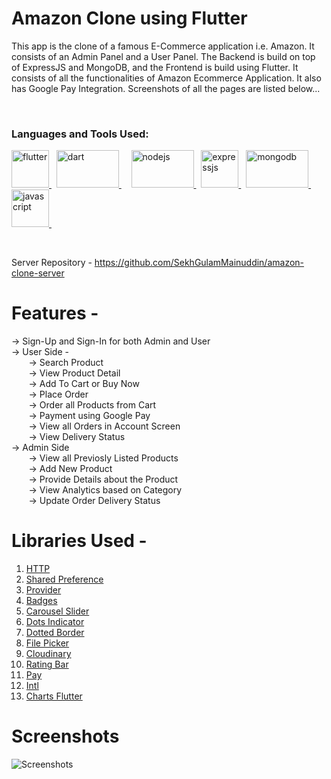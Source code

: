 # Amazon Clone using Flutter
This app is the clone of a famous E-Commerce application i.e. Amazon. It consists of an Admin Panel and a User Panel. The Backend is build on top of ExpressJS and MongoDB, and the Frontend is build using Flutter. It consists of all the functionalities of Amazon Ecommerce Application. It also has Google Pay Integration. Screenshots of all the pages are listed below...

  <p><br></p>
  
  <h3 align="left">Languages and Tools Used:</h3>

<p> 
  <a href="https://flutter.dev" target="_blank" rel="noreferrer"> <img src="https://www.vectorlogo.zone/logos/flutterio/flutterio-icon.svg" alt="flutter" width="60" height="60"/> </a> &nbsp; 
  <a href="https://dart.dev" target="_blank" rel="noreferrer"> <img src="https://dart.dev/assets/img/shared/dart/logo+text/horizontal/white.svg" alt="dart" width="100" height="60"/> </a> &nbsp; &nbsp; 
  <a href="https://nodejs.org/en" target="_blank" rel="noreferrer"> <img src="https://nodejs.org/static/images/logo.svg" alt="nodejs" width="100" height="60"/> </a> &nbsp; 
   <a href="https://expressjs.com" target="_blank" rel="noreferrer"> <img src="https://ajeetchaulagain.com/static/7cb4af597964b0911fe71cb2f8148d64/8d565/express-js.webp" alt="expressjs" width="60" height="60"/> </a> &nbsp; 
   <a href="https://www.mongodb.com" target="_blank" rel="noreferrer"> <img src="https://newrelic.com/sites/default/files/styles/800w/public/2021-10/mongo_logo.jpg?itok=Z1PabBZB" alt="mongodb" width="100" height="60"/> </a> &nbsp; 
  <a href="https://www.javascript.com" target="_blank" rel="noreferrer"> <img src="https://cdn.iconscout.com/icon/free/png-512/free-javascript-2038874-1720087.png?f=avif&w=256" alt="javascript" width="60" height="60"/> </a> &nbsp; 
</p>

  <p><br></p>
  
Server Repository - [https://github.com/SekhGulamMainuddin/amazon-clone-server ](https://github.com/SekhGulamMainuddin/amazon-clone-server)

# Features -
-> Sign-Up and Sign-In for both Admin and User \
-> User Side - \
    &nbsp;  &nbsp; &nbsp;  &nbsp;-> Search Product \
    &nbsp;  &nbsp; &nbsp;  &nbsp;-> View Product Detail \
    &nbsp;  &nbsp; &nbsp;  &nbsp;-> Add To Cart or Buy Now \
    &nbsp;  &nbsp; &nbsp;  &nbsp;-> Place Order \
    &nbsp;  &nbsp; &nbsp;  &nbsp;-> Order all Products from Cart \
    &nbsp;  &nbsp; &nbsp;  &nbsp;-> Payment using Google Pay \
    &nbsp;  &nbsp; &nbsp;  &nbsp;-> View all Orders in Account Screen \
    &nbsp;  &nbsp; &nbsp;  &nbsp;-> View Delivery Status \
-> Admin Side \
    &nbsp;  &nbsp; &nbsp;  &nbsp;-> View all Previosly Listed Products \
    &nbsp;  &nbsp; &nbsp;  &nbsp;-> Add New Product \
    &nbsp;  &nbsp; &nbsp;  &nbsp;-> Provide Details about the Product \
    &nbsp;  &nbsp; &nbsp;  &nbsp;-> View Analytics based on Category \
    &nbsp;  &nbsp; &nbsp;  &nbsp;-> Update Order Delivery Status 


# Libraries Used - 
1. [HTTP](https://pub.dev/packages/http)
2. [Shared Preference](https://pub.dev/packages/shared_preferences)
3. [Provider](https://pub.dev/packages/provider)
4. [Badges](https://pub.dev/packages/badges)
5. [Carousel Slider](https://pub.dev/packages/carousel_slider)
6. [Dots Indicator](https://pub.dev/packages/dots_indicator)
7. [Dotted Border](https://pub.dev/packages/dotted_border)
8. [File Picker](https://pub.dev/packages/file_picker)
9. [Cloudinary](https://pub.dev/packages/cloudinary_public)
10. [Rating Bar](https://pub.dev/packages/flutter_rating_bar)
11. [Pay](https://pub.dev/packages/pay)
12. [Intl](https://pub.dev/packages/intl)
13. [Charts Flutter](https://pub.dev/documentation/charts_flutter/latest/)
  
# Screenshots
![Screenshots](https://user-images.githubusercontent.com/73953395/236886768-839ec3dc-3f63-4f99-a58c-ec6cfd44e9ac.png)





